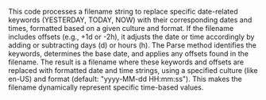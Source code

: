 This code processes a filename string to replace specific date-related keywords (YESTERDAY, TODAY, NOW) with their corresponding dates and times, formatted based on a given culture and format. If the filename includes offsets (e.g., +1d or -2h), it adjusts the date or time accordingly by adding or subtracting days (d) or hours (h). The Parse method identifies the keywords, determines the base date, and applies any offsets found in the filename. The result is a filename where these keywords and offsets are replaced with formatted date and time strings, using a specified culture (like en-US) and format (default: "yyyy-MM-dd HH:mm:ss"). This makes the filename dynamically represent specific time-based values.






